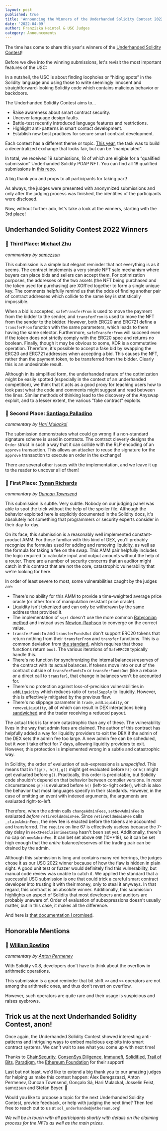 ```yaml
---
layout: post
published: true
title: 'Announcing the Winners of the Underhanded Solidity Contest 2022'
date: '2022-04-09'
author: Franziska Heintel & USC Judges
category: Announcements
---
```


The time has come to share this year's winners of the [Underhanded Solidity Contest](https://underhanded.soliditylang.org/)!

Before we dive into the winning submissions, let's revisit the most important features of the USC:

In a nutshell, the USC is about finding loopholes or “hiding spots” in the Solidity language and using those to write seemingly innocent and straightforward-looking Solidity code which contains malicious behavior or backdoors.

The Underhanded Solidity Contest aims to...

- Raise awareness about smart contract security.
- Uncover language design faults.
- Battle-test recently introduced language features and restrictions.
- Highlight anti-patterns in smart contact development.
- Establish new best practices for secure smart contract development.

Each contest has a different theme or topic. [This year](https://blog.soliditylang.org/2022/02/09/underhanded-solidity-contest-2022-announcement/), the task was to build a decentralized exchange that looks fair, but can be “manipulated”.

In total, we received 19 submissions, 18 of which are eligible for a “qualified submission” Underhanded Solidity POAP NFT. You can find all 18 qualified submissions in [this repo](https://github.com/ethereum/solidity-underhanded-contest/tree/master/2022/submissions_2022).

A big thank you and props to all participants for taking part!

As always, the judges were presented with anonymized submissions and only after the judging process was finished, the identities of the participants were disclosed.

Now, without further ado, let's take a look at the winners, starting with the 3rd place!

## Underhanded Solidity Contest 2022 Winners

### 🥉 Third Place: [Michael Zhu](https://github.com/ethereum/solidity-underhanded-contest/tree/master/2022/submissions_2022/submission17_MichaelZhu)

_commentary by [samczsun](https://twitter.com/samczsun)_

This submission is a simple but elegant reminder that not everything is as it seems. The contract implements a very simple NFT sale mechanism where buyers can place bids and sellers can accept them. For optimization purposes, the addresses of the two assets (the NFT being purchased and the token used for purchasing) are XOR'ed together to form a single unique key. The comments helpfully remind us that the odds of finding another pair of contract addresses which collide to the same key is statistically impossible.

When a bid is accepted, `safeTransferFrom` is used to move the payment from the bidder to the sender, and `transferFrom` is used to move the NFT from the sender to the bidder. However, both ERC20 and ERC721 define a `transferFrom` function with the same parameters, which leads to them having the same selector. Furthermore, `safeTransferFrom` will succeed even if the token does not strictly comply with the ERC20 spec and returns no boolean. Finally, though it may be obvious to some, XOR is a commutative operation. Therefore, it's possible to accept a fake bid by swapping the ERC20 and ERC721 addresses when accepting a bid. This causes the NFT, rather than the payment token, to be transferred from the bidder. Clearly this is an undesirable result.

Although in its simplified form, the underhanded nature of the optimization might be easily spotted (especially in the context of an underhanded competition), we think that it acts as a good proxy for teaching users how to look past what the code and comments might suggest and read between the lines. Similar methods of thinking lead to the discovery of the Anyswap exploit, and to a lesser extent, the various "fake contract" exploits.

### 🥈 Second Place: [Santiago Palladino](https://github.com/ethereum/solidity-underhanded-contest/tree/master/2022/submissions_2022/submission10_SantiagoPalladino)

_commentary by [Hari Mulackal](https://twitter.com/_hrkrshnn)_

The submission demonstrates what could go wrong if a non-standard signature scheme is used in contracts. The contract cleverly designs the `Order` struct in such a way that it can collide with the RLP encoding of an `approve` transaction. This allows an attacker to reuse the signature for the `approve` transaction to execute an order in the exchange!

There are several other issues with the implementation, and we leave it up to the reader to uncover all of them!

### 🥇 First Place: [Tynan Richards](https://github.com/ethereum/solidity-underhanded-contest/tree/master/2022/submissions_2022/submission9_TynanRichards)

_commentary by [Duncan Townsend](https://twitter.com/duncancmt)_

This submission is subtle. Very subtle. Nobody on our judging panel was able to
spot the trick without the help of the spoiler file. Although the behavior
exploited here is explicitly documented in the Solidity docs, it's absolutely not something
that programmers or security experts consider in their day-to-day.

On its face, this submission is a reasonably well implemented constant-product
AMM. For those familiar with this kind of DEX, you'll probably recognize the
formulas used for adding and removing liquidity, as well as the formula for
taking a fee on the swap. This AMM pair helpfully includes the logic required to
calculate input and output amounts without the help of a router. There are a
number of security concerns that an auditor might catch in this contract that
are not the core, catastrophic vulnerability that we're looking for here.

In order of least severe to most, some vulnerabilities caught by the judges are:

- There's no ability for this AMM to provide a time-weighted average price
  oracle (or other form of manipulation resistant price oracle).
- Liquidity isn't tokenized and can only be withdrawn by the same address that
  provided it.
- The implementation of `sqrt` doesn't use the more common [Babylonian method](https://en.wikipedia.org/wiki/Methods_of_computing_square_roots#Babylonian_method)
  and instead uses [Newton-Raphson](https://en.wikipedia.org/wiki/Newton%27s_method) to converge
  on the correct value.
- `transferFundsIn` and `transferFundsOut` don't support ERC20 tokens that
  return nothing from their `transferFrom` and `transfer` functions. This is a
  common deviation from [the standard](https://eips.ethereum.org/EIPS/eip-20),
  which requires that those functions return `bool`. The various iterations of
  `SafeERC20` typically handle this.
- There's no function for synchronizing the internal balances/reserves of the
  contract with its actual balances. If tokens move into or out of the contract
  outside of `transferFundsIn` or `transferFundsOut` (like a rebase or a direct
  call to `transfer`), that change in balances won't be accounted for.
- There's no protection against loss-of-precision vulnerabilities in
  `addLiquidity` which reduces ratio of `totalSupply` to liquidity. However,
  this is effectively mitigated by the previous flaw.
- There's no slippage parameter in `trade`, `addLiquidity`, or
  `removeLiquidity`, all of which can result in DEX interactions being
  [sandwiched](https://cmichel.io/de-fi-sandwich-attacks/) and the trader
  receiving a reduced payout.

The actual trick is far more catastrophic than any of these. The vulnerability
lives in the way that admin fees are claimed. The author of this contract has
helpfully added a way for liquidity providers to exit the DEX if the admin of
the DEX sets the admin fee too large. A new admin fee can be scheduled, but it
won't take effect for 7 days, allowing liquidity providers to exit. However,
this protection is implemented wrong in a subtle and catastrophic way.

In Solidity, the order of evaluation of sub-expressions is _unspecified_. This
means that in `f(g(), h())`, `g()` might get evaluated before `h()` or `h()`
might get evaluated before `g()`. Practically, this order is predictable, but
Solidity code shouldn't depend on that behavior between compiler versions. In
_most_ circumstances `g()` is evaluated before `h()` (left-to-right order),
which is also the behavior that most languages specify in their
standards. However, in the case of emitting an event with indexed arguments, the
arguments are evaluated right-to-left.

Therefore, when the admin calls `changeAdminFees`, `setNewAdminFee` is evaluated
_before_ `retireOldAdminFee`. Since `retireOldAdminFee` calls `_claimAdminFees`,
the new fee is enacted before the tokens are accounted and transferred. The
`require` on line 67 is effectively useless because the 7-day delay in
`nextFeeClaimTimestamp` hasn't been set yet. Additionally, there's no cap on
`newAdminFee`. It can bet set above `ONE` (10\*\*18), so it can be set high enough
that the _entire_ balance/reserves of the trading pair can be drained by the
admin.

Although this submission is long and contains many red herrings, the judges
chose it as our USC 2022 winner because of how the flaw is hidden in plain
sight. A good unit test or fuzzer would definitely find this vulnerability, but
manual code review was unable to catch it. We applied the standard that a
successful USC submission is one that could trick a careful smart contract
developer into trusting it with their money, only to steal it anyways. In that
regard, this contract is an absolute winner. Additionally, this submission
highlights an aspect of Solidity that most developers and auditors are probably
unaware of. Order of evaluation of subexpressions doesn't usually matter, but in
this case, it makes all the difference.

And here is [that documentation I
promised](https://docs.soliditylang.org/en/v0.8.13/control-structures.html#order-of-evaluation-of-expressions).

## Honorable Mentions

### 💐 [William Bowling](https://github.com/ethereum/solidity-underhanded-contest/tree/master/2022/submissions_2022/submission4_WilliamBowling)

_commentary by [Anton Permenev](https://twitter.com/a_permenev)_

With Solidity v0.8, developers don't have to think about the overflow in arithmetic operations.

This submission is a good reminder that bit shift `<<` and `>>` operators are not among the arithmetic ones, and thus don't revert on overflow.

However, such operators are quite rare and their usage is suspicious and raises eyebrows.

## Trick us at the next Underhanded Solidity Contest, anon!

Once again, the Underhanded Solidity Contest showed interesting anti-patterns and intriguing ways to embed malicious exploits into smart contract systems. We can't wait to see what you come up with next time!

Thanks to [ChainSecurity](https://chainsecurity.com/), [ConsenSys Diligence](https://diligence.consensys.net/), [Immunefi](https://immunefi.com/), [Solidified](https://solidified.io/), [Trail of Bits](https://www.trailofbits.com/), [Paradigm](https://www.paradigm.xyz/), the [Ethereum Foundation](https://ethereum.foundation/) for their support!

Last but not least, we'd like to extend a big thank you to our amazing judges for helping us make this contest happen: Alex Beregszaszi, Anton Permenev, Duncan Townsend, Gonçalo Sá, Hari Mulackal, Josselin Feist, samczsun and Stefan Beyer. 👏

Would you like to propose a topic for the next Underhanded Solidity Contest, provide feedback, or help with judging the next time? Then feel free to reach out to us at `sol_underhanded@ethereum.org`!

_We will be in touch with all participants shortly with details on the claiming process for the NFTs as well as the main prizes._
